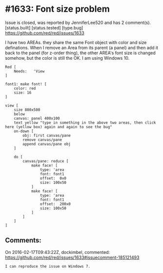 
#1633: Font size problem
================================================================================
Issue is closed, was reported by JenniferLee520 and has 2 comment(s).
[status.built] [status.tested] [type.bug]
<https://github.com/red/red/issues/1633>

I have two AREAs. they share the same Font object with color and size definations. When I remove an Area from its parent (a panel) and then add it back to the panel (for z-order thing), the other AREA's font size is changed somehow, but the color is still the OK. I am using Windows 10.

``` Red
Red [
    Needs:   'View
]

font1: make font! [
    color: red
    size: 16
]

view [ 
    size 800x500
    below 
    canvas: panel 400x100
    text yellow "type in something in the above two areas, then click here (yellow box) again and again to see the bug"
    on-down [
        obj: first canvas/pane
        remove canvas/pane 
        append canvas/pane obj
    ]

    do [
        canvas/pane: reduce [
            make face! [
                type: 'area
                font: font1
                offset:  0x0
                size: 100x50
            ]           
            make face! [
                type: 'area
                font: font1
                offset:  200x0 
                size: 100x50
            ]           
        ]
    ]
]
```



Comments:
--------------------------------------------------------------------------------

On 2016-02-17T09:43:22Z, dockimbel, commented:
<https://github.com/red/red/issues/1633#issuecomment-185121493>

    I can reproduce the issue on Windows 7.

